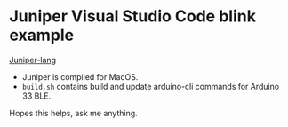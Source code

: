 # Juniper Visual Studio Code blink example

[Juniper-lang](http://juniper-lang.org/)

* Juniper is compiled for MacOS.
* `build.sh` contains build and update arduino-cli commands for Arduino 33 BLE.

Hopes this helps, ask me anything.